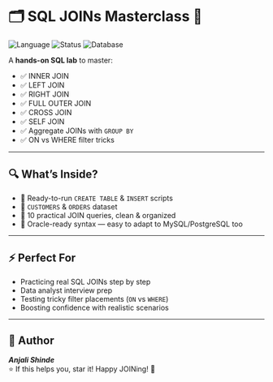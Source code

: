 # 🗂️ SQL JOINs Masterclass 🚀

![Language](https://img.shields.io/badge/Language-SQL-blue)
![Status](https://img.shields.io/badge/Status-Complete-brightgreen)
![Database](https://img.shields.io/badge/Database-Oracle-orange)

A **hands-on SQL lab** to master:
- ✅ INNER JOIN
- ✅ LEFT JOIN
- ✅ RIGHT JOIN
- ✅ FULL OUTER JOIN
- ✅ CROSS JOIN
- ✅ SELF JOIN
- ✅ Aggregate JOINs with `GROUP BY`
- ✅ ON vs WHERE filter tricks

---

## 🔍 What’s Inside?

- 📌 Ready-to-run `CREATE TABLE` & `INSERT` scripts  
- 📌 `CUSTOMERS` & `ORDERS` dataset  
- 📌 10 practical JOIN queries, clean & organized  
- 📌 Oracle-ready syntax — easy to adapt to MySQL/PostgreSQL too

---

## ⚡ Perfect For

- Practicing real SQL JOINs step by step  
- Data analyst interview prep  
- Testing tricky filter placements (`ON` vs `WHERE`)  
- Boosting confidence with realistic scenarios

---

## 📌 Author

**_Anjali Shinde_**  
⭐ If this helps you, star it! Happy JOINing! 🚀
